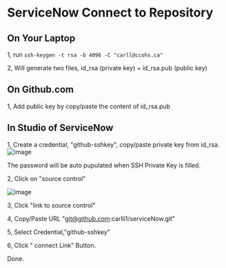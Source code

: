 # ServiceNow Connect to Repository
## On Your Laptop
1, run `ssh-keygen -t rsa -b 4096 -C "carll@ccohs.ca"`

2, Will generate two files, id_rsa (private key) + id_rsa.pub (public key)
## On Github.com
1, Add public key by copy/paste the content of id_rsa.pub
## In Studio of ServiceNow
1, Create a credential, "github-sshkey", copy/paste private key from id_rsa.
![image](https://user-images.githubusercontent.com/89544426/152921677-740ad37f-b271-40b3-b170-90b68177943f.png)

The password will be auto pupulated when SSH Private Key is filled.

2, Click on "source control"

![image](https://user-images.githubusercontent.com/89544426/152921938-4956f8c7-fbbc-4e2f-8d2c-055a7fb02996.png)

3, Click "link to source control"

4, Copy/Paste URL "git@github.com:carlli1/serviceNow.git"

5, Select Credential,"github-sshkey"

6, Click " connect Link" Button.

Done.

